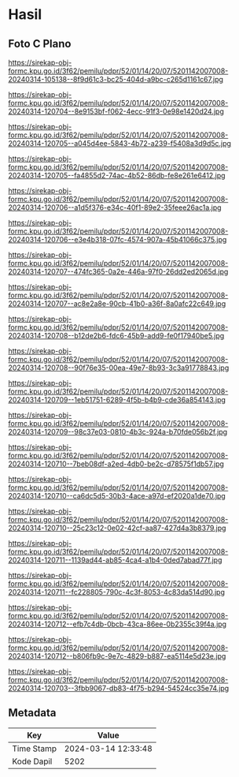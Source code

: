 # Hasil

## Foto C Plano

https://sirekap-obj-formc.kpu.go.id/3f62/pemilu/pdpr/52/01/14/20/07/5201142007008-20240314-105138--8f9d61c3-bc25-404d-a9bc-c265d1161c67.jpg

https://sirekap-obj-formc.kpu.go.id/3f62/pemilu/pdpr/52/01/14/20/07/5201142007008-20240314-120704--8e9153bf-f062-4ecc-91f3-0e98e1420d24.jpg

https://sirekap-obj-formc.kpu.go.id/3f62/pemilu/pdpr/52/01/14/20/07/5201142007008-20240314-120705--a045d4ee-5843-4b72-a239-f5408a3d9d5c.jpg

https://sirekap-obj-formc.kpu.go.id/3f62/pemilu/pdpr/52/01/14/20/07/5201142007008-20240314-120705--fa4855d2-74ac-4b52-86db-fe8e261e6412.jpg

https://sirekap-obj-formc.kpu.go.id/3f62/pemilu/pdpr/52/01/14/20/07/5201142007008-20240314-120706--a1d5f376-e34c-40f1-89e2-35feee26ac1a.jpg

https://sirekap-obj-formc.kpu.go.id/3f62/pemilu/pdpr/52/01/14/20/07/5201142007008-20240314-120706--e3e4b318-07fc-4574-907a-45b41066c375.jpg

https://sirekap-obj-formc.kpu.go.id/3f62/pemilu/pdpr/52/01/14/20/07/5201142007008-20240314-120707--474fc365-0a2e-446a-97f0-26dd2ed2065d.jpg

https://sirekap-obj-formc.kpu.go.id/3f62/pemilu/pdpr/52/01/14/20/07/5201142007008-20240314-120707--ac8e2a8e-90cb-41b0-a36f-8a0afc22c649.jpg

https://sirekap-obj-formc.kpu.go.id/3f62/pemilu/pdpr/52/01/14/20/07/5201142007008-20240314-120708--b12de2b6-fdc6-45b9-add9-fe0f17940be5.jpg

https://sirekap-obj-formc.kpu.go.id/3f62/pemilu/pdpr/52/01/14/20/07/5201142007008-20240314-120708--90f76e35-00ea-49e7-8b93-3c3a91778843.jpg

https://sirekap-obj-formc.kpu.go.id/3f62/pemilu/pdpr/52/01/14/20/07/5201142007008-20240314-120709--1eb51751-6289-4f5b-b4b9-cde36a854143.jpg

https://sirekap-obj-formc.kpu.go.id/3f62/pemilu/pdpr/52/01/14/20/07/5201142007008-20240314-120709--98c37e03-0810-4b3c-924a-b70fde056b2f.jpg

https://sirekap-obj-formc.kpu.go.id/3f62/pemilu/pdpr/52/01/14/20/07/5201142007008-20240314-120710--7beb08df-a2ed-4db0-be2c-d78575f1db57.jpg

https://sirekap-obj-formc.kpu.go.id/3f62/pemilu/pdpr/52/01/14/20/07/5201142007008-20240314-120710--ca6dc5d5-30b3-4ace-a97d-ef2020a1de70.jpg

https://sirekap-obj-formc.kpu.go.id/3f62/pemilu/pdpr/52/01/14/20/07/5201142007008-20240314-120710--25c23c12-0e02-42cf-aa87-427d4a3b8379.jpg

https://sirekap-obj-formc.kpu.go.id/3f62/pemilu/pdpr/52/01/14/20/07/5201142007008-20240314-120711--1139ad44-ab85-4ca4-a1b4-0ded7abad77f.jpg

https://sirekap-obj-formc.kpu.go.id/3f62/pemilu/pdpr/52/01/14/20/07/5201142007008-20240314-120711--fc228805-790c-4c3f-8053-4c83da514d90.jpg

https://sirekap-obj-formc.kpu.go.id/3f62/pemilu/pdpr/52/01/14/20/07/5201142007008-20240314-120712--efb7c4db-0bcb-43ca-86ee-0b2355c39f4a.jpg

https://sirekap-obj-formc.kpu.go.id/3f62/pemilu/pdpr/52/01/14/20/07/5201142007008-20240314-120712--b806fb9c-9e7c-4829-b887-ea5114e5d23e.jpg

https://sirekap-obj-formc.kpu.go.id/3f62/pemilu/pdpr/52/01/14/20/07/5201142007008-20240314-120703--3fbb9067-db83-4f75-b294-54524cc35e74.jpg


## Metadata

| Key        | Value               |
| ---------- | ------------------- |
| Time Stamp | 2024-03-14 12:33:48 |
| Kode Dapil | 5202                |



